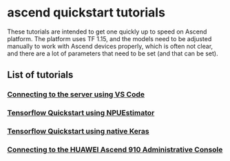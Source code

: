 # ascend quickstart tutorials
These tutorials are intended to get one quickly up to speed on Ascend platform.
The platform uses TF 1.15, and the models need to be adjusted manually to work with Ascend
devices properly, which is often not clear, and there are a lot of parameters that need to
be set (and that can be set).

## List of tutorials
### [Connecting to the server using VS Code](Connecting_to_the_server_using_VS_code.md)
### [Tensorflow Quickstart using NPUEstimator](tf_qs_npu_estimator.md)
### [Tensorflow Quickstart using native Keras]()
### [Connecting to the HUAWEI Ascend 910 Administrative Console](HUAWEI_Ascend_910-NPU_Administrative_Console.md)
